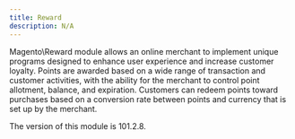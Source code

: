 ```yaml
---
title: Reward
description: N/A
---
```


Magento\Reward module allows an online merchant to implement unique programs designed to enhance user experience and increase
customer loyalty. Points are awarded based on a wide range of transaction and customer activities, with the ability for
the merchant to control point allotment, balance, and expiration. Customers can redeem points toward purchases based on
a conversion rate between points and currency that is set up by the merchant.

<InlineAlert slots="text" />
The version of this module is 101.2.8.
